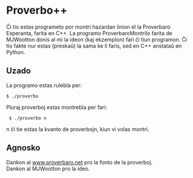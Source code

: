 # Proverbo++
Ĉi tio estas programeto por montri hazardan linion el la Proverbaro Esperanta, farita en C++.
La programo ProverbaroMontrilo farita de MJWootton donis al mi la ideon (kaj ekzemplon) fari ĉi tiun programon.
Ĉi tio fakte nur estas (preskaŭ) la sama ke li faris, sed en C++ anstataŭ en Python.

## Uzado

La programo estas rulebla per:

```shell
$ ./proverbo
```

Pluraj proverboj estas montrebla per fari:

```shell
 $ ./proverbo n
```
n ĉi tie estas la kvanto de proverbojn, kiun vi volas montri.

## Agnosko

Dankon al www.proverbaro.net pro la fonto de la proverboj.  
Dankon al MJWootton pro la ideo.
